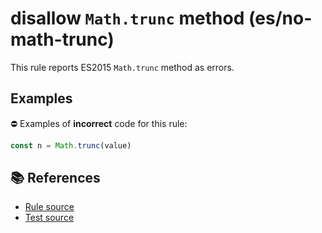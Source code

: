 # disallow `Math.trunc` method (es/no-math-trunc)

This rule reports ES2015 `Math.trunc` method as errors.

## Examples

⛔ Examples of **incorrect** code for this rule:

```js
const n = Math.trunc(value)
```

## 📚 References

- [Rule source](../../lib/rules/no-math-trunc.js)
- [Test source](../../tests/lib/rules/no-math-trunc.js)
